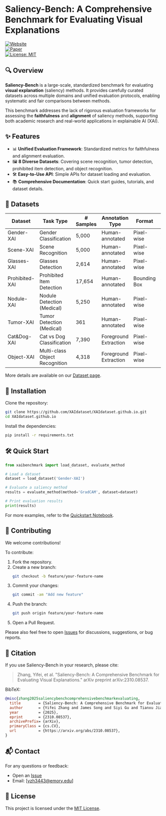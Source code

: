 
# Saliency-Bench: A Comprehensive Benchmark for Evaluating Visual Explanations

[![Website](https://img.shields.io/badge/Website-XAIdataset.github.io-blue)](https://xaidataset.github.io/)  
[![Paper](https://img.shields.io/badge/Paper-arXiv%3A2310.08537-red)](https://arxiv.org/abs/2310.08537)  
[![License: MIT](https://img.shields.io/badge/License-MIT-yellow.svg)](LICENSE)

## 🔍 Overview

**Saliency-Bench** is a large-scale, standardized benchmark for evaluating **visual explanation** (saliency) methods. It provides carefully curated datasets across multiple domains and unified evaluation protocols, enabling systematic and fair comparisons between methods.

This benchmark addresses the lack of rigorous evaluation frameworks for assessing the **faithfulness** and **alignment** of saliency methods, supporting both academic research and real-world applications in explainable AI (XAI).

## ✨ Features

- 📊 **Unified Evaluation Framework**: Standardized metrics for faithfulness and alignment evaluation.  
- 🖼️ **8 Diverse Datasets**: Covering scene recognition, tumor detection, prohibited item detection, and object recognition.  
- 🛠️ **Easy-to-Use API**: Simple APIs for dataset loading and evaluation.  
- 📚 **Comprehensive Documentation**: Quick start guides, tutorials, and dataset details.

## 📂 Datasets

| Dataset            | Task Type                    | # Samples | Annotation Type        | Format        | Balanced | Counterfactuals |
|--------------------|------------------------------|-----------|------------------------|---------------|----------|-----------------|
| Gender-XAI         | Gender Classification        | 5,000     | Human-annotated        | Pixel-wise    | Yes      | Yes             |
| Scene-XAI          | Scene Recognition            | 5,000     | Human-annotated        | Pixel-wise    | Yes      | Yes             |
| Glasses-XAI        | Glasses Detection            | 2,614     | Human-annotated        | Pixel-wise    | Yes      | No              |
| Prohibited-XAI     | Prohibited Item Detection    | 17,654    | Human-annotated        | Bounding Box  | Yes      | No              |
| Nodule-XAI         | Nodule Detection (Medical)   | 5,250     | Human-annotated        | Pixel-wise    | Yes      | No              |
| Tumor-XAI          | Tumor Detection (Medical)    | 361       | Human-annotated        | Pixel-wise    | No       | No              |
| Cat&Dog-XAI        | Cat vs Dog Classification    | 7,390     | Foreground Extraction  | Pixel-wise    | No       | No              |
| Object-XAI         | Multi-class Object Recognition | 4,318   | Foreground Extraction  | Pixel-wise    | No       | No              |

More details are available on our [Dataset page](https://xaidataset.github.io/dataset/).

## 🚀 Installation

Clone the repository:

```bash
git clone https://github.com/XAIdataset/XAIdataset.github.io.git
cd XAIdataset.github.io
```

Install the dependencies:

```bash
pip install -r requirements.txt
```

## 🛠️ Quick Start

```python
from xaibenchmark import load_dataset, evaluate_method

# Load a dataset
dataset = load_dataset('Gender-XAI')

# Evaluate a saliency method
results = evaluate_method(method='GradCAM', dataset=dataset)

# Print evaluation results
print(results)
```

For more examples, refer to the [Quickstart Notebook](https://github.com/XAIdataset/XAIdataset.github.io/blob/main/quickstart.ipynb).

## 🤝 Contributing

We welcome contributions!

To contribute:

1. Fork the repository.  
2. Create a new branch:
   ```bash
   git checkout -b feature/your-feature-name
   ```
3. Commit your changes:
   ```bash
   git commit -am "Add new feature"
   ```
4. Push the branch:
   ```bash
   git push origin feature/your-feature-name
   ```
5. Open a Pull Request.

Please also feel free to open [Issues](https://github.com/XAIdataset/XAIdataset.github.io/issues) for discussions, suggestions, or bug reports.

## 📄 Citation

If you use Saliency-Bench in your research, please cite:

> Zhang, Yifei, et al. "Saliency-Bench: A Comprehensive Benchmark for Evaluating Visual Explanations." arXiv preprint arXiv:2310.08537.

BibTeX:

```bibtex
@misc{zhang2025saliencybenchcomprehensivebenchmarkevaluating,
  title        = {Saliency-Bench: A Comprehensive Benchmark for Evaluating Visual Explanations},
  author       = {Yifei Zhang and James Song and Siyi Gu and Tianxu Jiang and Bo Pan and Guangji Bai and Liang Zhao},
  year         = {2025},
  eprint       = {2310.08537},
  archivePrefix= {arXiv},
  primaryClass = {cs.CV},
  url          = {https://arxiv.org/abs/2310.08537},
}
```

## 📬 Contact

For any questions or feedback:

- Open an [Issue](https://github.com/XAIdataset/XAIdataset.github.io/issues)  
- Email: [yzh3443@emory.edu]

## 📝 License

This project is licensed under the [MIT License](LICENSE).
